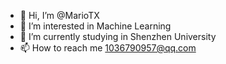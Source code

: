 - 👋 Hi, I’m @MarioTX
- 👀 I’m interested in Machine Learning
- 🌱 I’m currently studying in Shenzhen University
- 📫 How to reach me 1036790957@qq.com
<!-- - 💞️ I’m looking to collaborate on  -->

<!---
MarioTX/MarioTX is a ✨ special ✨ repository because its `README.md` (this file) appears on your GitHub profile.
You can click the Preview link to take a look at your changes.
--->
